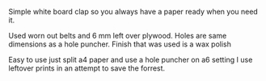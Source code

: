 Simple white board clap so you always have a paper ready when you need it.

Used worn out belts and 6 mm left over plywood. Holes are same dimensions as a hole puncher.
Finish that was used is a wax polish

Easy to use just split a4 paper and use a hole puncher on a6 setting I use leftover prints in an attempt to save the forrest.
